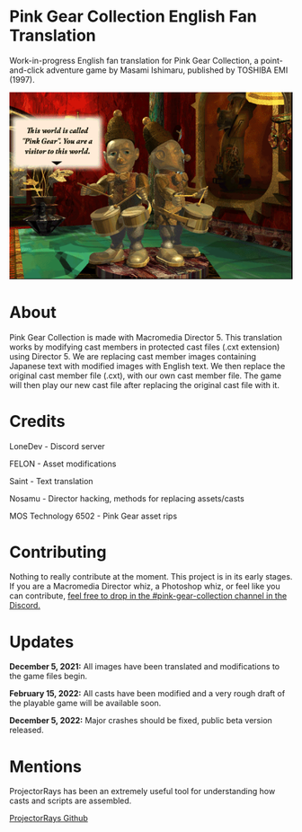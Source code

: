 # Pink Gear Collection English Fan Translation
Work-in-progress English fan translation for Pink Gear Collection, a point-and-click adventure game by Masami Ishimaru, published by TOSHIBA EMI (1997).

![Pink Gear Screenshot 1](https://github.com/iQu3so/pink-gear-fan-translation-eng/raw/main/notes/screenshots/README_image_1.PNG)

# About
Pink Gear Collection is made with Macromedia Director 5. This translation works by modifying cast members in protected cast files (.cxt extension) using Director 5. We are replacing cast member images containing Japanese text with modified images with English text. We then replace the original cast member file (.cxt), with our own cast member file. The game will then play our new cast file after replacing the original cast file with it.

# Credits
LoneDev - Discord server

FELON - Asset modifications

Saint - Text translation

Nosamu - Director hacking, methods for replacing assets/casts

MOS Technology 6502 - Pink Gear asset rips

# Contributing
Nothing to really contribute at the moment. This project is in its early stages. If you are a Macromedia Director whiz, a Photoshop whiz, or feel like you can contribute, [feel free to drop in the #pink-gear-collection channel in the Discord.](https://discord.gg/AWtvKs4) 


# Updates

**December 5, 2021:** All images have been translated and modifications to the game files begin.

**February 15, 2022:** All casts have been modified and a very rough draft of the playable game will be available soon.

**December 5, 2022:** Major crashes should be fixed, public beta version released.

# Mentions
ProjectorRays has been an extremely useful tool for understanding how casts and scripts are assembled.

[ProjectorRays Github](https://github.com/ProjectorRays/ProjectorRays)
